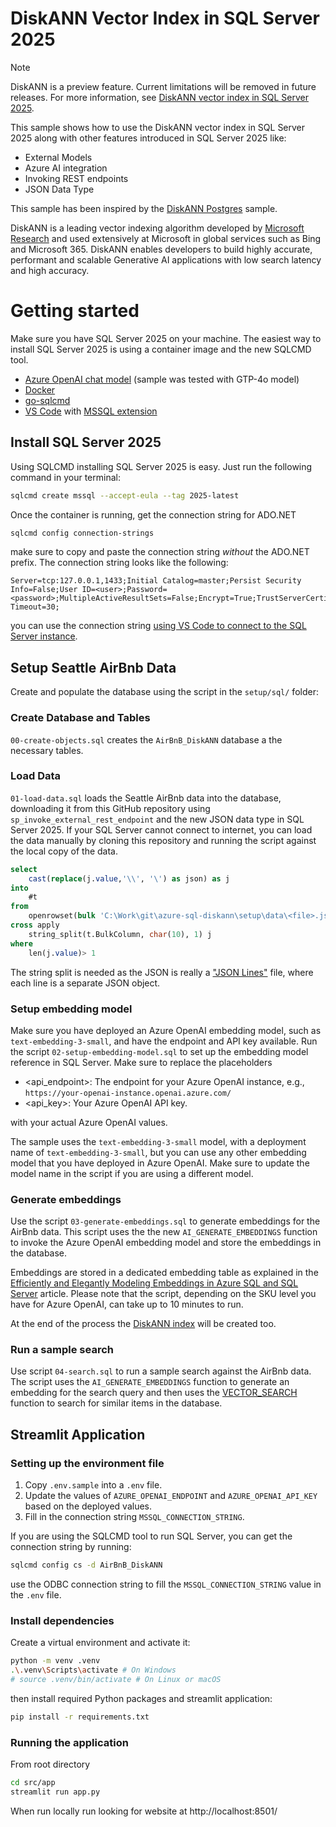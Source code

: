 # DiskANN Vector Index in SQL Server 2025

> [!NOTE]  
> DiskANN is a preview feature. Current limitations will be removed in future releases. For more information, see [DiskANN vector index in SQL Server 2025](https://learn.microsoft.com/en-us/sql/relational-databases/vectors/vectors-sql-server?view=sql-server-ver17#vector-search).

This sample shows how to use the DiskANN vector index in SQL Server 2025 along with other features introduced in SQL Server 2025 like:

- External Models
- Azure AI integration
- Invoking REST endpoints
- JSON Data Type

This sample has been inspired by the [DiskANN Postgres](https://github.com/Azure-Samples/DiskANN-demo) sample.

DiskANN is a leading vector indexing algorithm developed by [Microsoft Research](https://www.microsoft.com/en-us/research/project/project-akupara-approximate-nearest-neighbor-search-for-large-scale-semantic-search/) and used extensively at Microsoft in global services such as Bing and Microsoft 365. DiskANN enables developers to build highly accurate, performant and scalable Generative AI applications with low search latency and high accuracy.

# Getting started

Make sure you have SQL Server 2025 on your machine. The easiest way to install SQL Server 2025 is using a container image and the new SQLCMD tool.

- [Azure OpenAI chat model](https://learn.microsoft.com/en-us/azure/ai-services/openai/overview#get-started-with-azure-openai) (sample was tested with GTP-4o model)
- [Docker](https://www.docker.com/)
- [go-sqlcmd](https://learn.microsoft.com/en-us/sql/tools/sqlcmd/sqlcmd-utility?view=sql-server-ver17&tabs=go%2Cwindows%2Cwindows-support&pivots=cs1-bash#download-and-install-sqlcmd)
- [VS Code](https://code.visualstudio.com/) with [MSSQL extension](https://marketplace.visualstudio.com/items?itemName=ms-mssql.mssql)

## Install SQL Server 2025

Using SQLCMD installing SQL Server 2025 is easy. Just run the following command in your terminal:

```bash
sqlcmd create mssql --accept-eula --tag 2025-latest 
```

Once the container is running, get the connection string for ADO.NET

```bash
sqlcmd config connection-strings
```

make sure to copy and paste the connection string *without* the ADO.NET prefix. The connection string looks like the following:

```text
Server=tcp:127.0.0.1,1433;Initial Catalog=master;Persist Security Info=False;User ID=<user>;Password=<password>;MultipleActiveResultSets=False;Encrypt=True;TrustServerCertificate=True;Connection Timeout=30;
```

you can use the connection string [using VS Code to connect to the SQL Server instance](https://learn.microsoft.com/en-us/sql/tools/visual-studio-code-extensions/mssql/mssql-extension-visual-studio-code?view=sql-server-ver17).


## Setup Seattle AirBnb Data 

Create and populate the database using the script in the `setup/sql/` folder:

### Create Database and Tables

`00-create-objects.sql` creates the `AirBnB_DiskANN` database a the necessary tables.

### Load Data

`01-load-data.sql` loads the Seattle AirBnb data into the database, downloading it from this GitHub repository using `sp_invoke_external_rest_endpoint` and the new JSON data type in SQL Server 2025. If your SQL Server cannot connect to internet, you can load the data manually by cloning this repository and running the script against the local copy of the data.

```sql
select   
    cast(replace(j.value,'\\', '\') as json) as j
into
    #t
from
    openrowset(bulk 'C:\Work\git\azure-sql-diskann\setup\data\<file>.json', single_clob) t
cross apply
    string_split(t.BulkColumn, char(10), 1) j
where
    len(j.value)> 1
```

The string split is needed as the JSON is really a ["JSON Lines"](https://jsonlines.org/examples/) file, where each line is a separate JSON object. 

### Setup embedding model

Make sure you have deployed an Azure OpenAI embedding model, such as `text-embedding-3-small`, and have the endpoint and API key available. Run the script `02-setup-embedding-model.sql` to set up the embedding model reference in SQL Server. Make sure to replace the placeholders 

- <api_endpoint>: The endpoint for your Azure OpenAI instance, e.g., `https://your-openai-instance.openai.azure.com/`
- <api_key>: Your Azure OpenAI API key.

with your actual Azure OpenAI values.

The sample uses the `text-embedding-3-small` model, with a deployment name of `text-embedding-3-small`, but you can use any other embedding model that you have deployed in Azure OpenAI. Make sure to update the model name in the script if you are using a different model.

### Generate embeddings

Use the script `03-generate-embeddings.sql` to generate embeddings for the AirBnb data. This script uses the the new `AI_GENERATE_EMBEDDINGS` function to invoke the Azure OpenAI embedding model and store the embeddings in the database.

Embeddings are stored in a dedicated embedding table as explained in the [Efficiently and Elegantly Modeling Embeddings in Azure SQL and SQL Server](https://devblogs.microsoft.com/azure-sql/efficiently-and-elegantly-modeling-embeddings-in-azure-sql-and-sql-server/) article. Please note that the script, depending on the SKU level you have for Azure OpenAI, can take up to 10 minutes to run.

At the end of the process the [DiskANN index](https://learn.microsoft.com/en-us/sql/t-sql/statements/create-vector-index-transact-sql?view=sql-server-ver17) will be created too.

### Run a sample search

Use script `04-search.sql` to run a sample search against the AirBnb data. The script uses the `AI_GENERATE_EMBEDDINGS` function to generate an embedding for the search query and then uses the [VECTOR_SEARCH](https://learn.microsoft.com/en-us/sql/t-sql/functions/vector-search-transact-sql?view=sql-server-ver17) function to search for similar items in the database.

## Streamlit Application

### Setting up the environment file

1. Copy `.env.sample` into a `.env` file.
2. Update the values of `AZURE_OPENAI_ENDPOINT` and `AZURE_OPENAI_API_KEY` based on the deployed values.
3. Fill in the connection string `MSSQL_CONNECTION_STRING`. 

If you are using the SQLCMD tool to run SQL Server, you can get the connection string by running:

```bash
sqlcmd config cs -d AirBnB_DiskANN
```

use the ODBC connection string to fill the `MSSQL_CONNECTION_STRING` value in the `.env` file. 

### Install dependencies

Create a virtual environment and activate it:

```bash
python -m venv .venv
.\.venv\Scripts\activate # On Windows   
# source .venv/bin/activate # On Linux or macOS
```

then install required Python packages and streamlit application:

```bash
pip install -r requirements.txt
```

### Running the application

From root directory

```bash
cd src/app
streamlit run app.py
```

When run locally run looking for website at http://localhost:8501/

